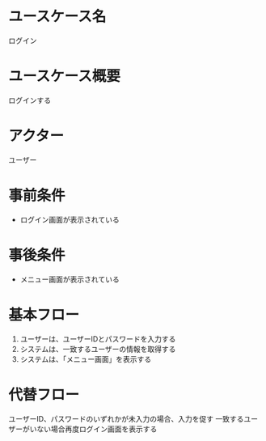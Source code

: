 # ユースケース名
ログイン
# ユースケース概要
ログインする
# アクター
ユーザー
# 事前条件
- ログイン画面が表示されている
# 事後条件
- メニュー画面が表示されている
# 基本フロー
1. ユーザーは、ユーザーIDとパスワードを入力する
2. システムは、一致するユーザーの情報を取得する
3. システムは、「メニュー画面」を表示する

# 代替フロー
ユーザーID、パスワードのいずれかが未入力の場合、入力を促す
一致するユーザーがいない場合再度ログイン画面を表示する